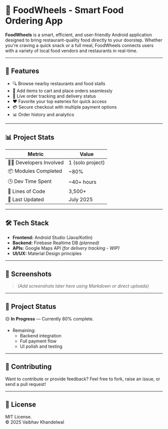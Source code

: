 # 🚚 FoodWheels - Smart Food Ordering App

**FoodWheels** is a smart, efficient, and user-friendly Android application designed to bring restaurant-quality food directly to your doorstep. Whether you're craving a quick snack or a full meal, FoodWheels connects users with a variety of local food vendors and restaurants in real-time.

---

## 📱 Features

- 🔍 Browse nearby restaurants and food stalls  
- 🛒 Add items to cart and place orders seamlessly  
- 📍 Live order tracking and delivery status  
- ❤️ Favorite your top eateries for quick access  
- 💳 Secure checkout with multiple payment options  
- 📊 Order history and analytics

---

## 📊 Project Stats

| Metric               | Value         |
|----------------------|---------------|
| 🧑‍💻 Developers Involved | 1 (solo project) |
| 📦 Modules Completed | ~80%          |
| 🕒 Dev Time Spent    | ~40+ hours    |
| 📁 Lines of Code     | 3,500+        |
| 📆 Last Updated      | July 2025     |

---

## 🛠️ Tech Stack

- **Frontend:** Android Studio (Java/Kotlin)
- **Backend:** Firebase Realtime DB *(planned)*  
- **APIs:** Google Maps API *(for delivery tracking - WIP)*  
- **UI/UX:** Material Design principles

---

## 📸 Screenshots

> *(Add screenshots later here using Markdown or direct uploads)*


---

## 🚧 Project Status

🟡 **In Progress** — Currently 80% complete.  
- Remaining:
  - Backend integration
  - Full payment flow
  - UI polish and testing

---

## 🤝 Contributing

Want to contribute or provide feedback? Feel free to fork, raise an issue, or send a pull request!

---

## 📄 License

MIT License.  
© 2025 Vaibhav Khandelwal

